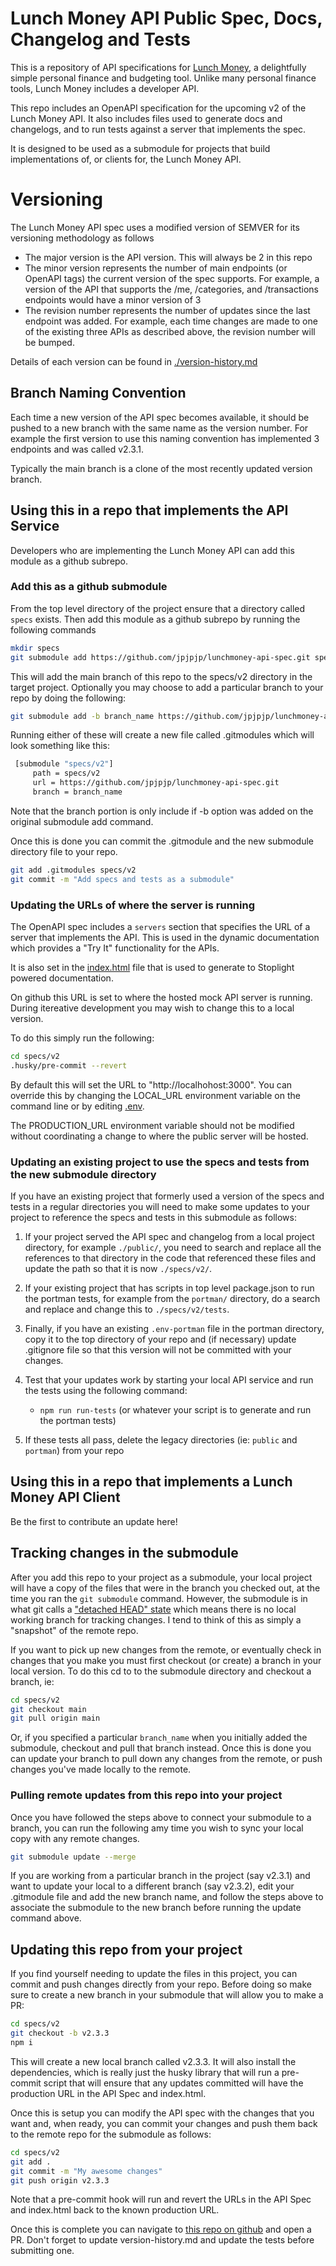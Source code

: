 # Lunch Money API Public Spec, Docs, Changelog and Tests

This is a repository of API specifications for [Lunch Money](https://lunchmoney.ap), a delightfully simple personal finance and budgeting tool.   Unlike many personal finance tools, Lunch Money includes a developer API.

This repo includes an OpenAPI specification for the upcoming v2 of the Lunch Money API.  It also includes files used to generate docs and changelogs, and to run tests against a server that implements the spec.

It is designed to be used as a submodule for projects that build implementations of, or clients for, the Lunch Money API.   

# Versioning

The Lunch Money API spec uses a modified version of SEMVER for its versioning methodology as follows
- The major version is the API version.  This will always be 2 in this repo
- The minor version represents the number of main endpoints (or OpenAPI tags) the current version of the spec supports.  For example, a version of the API that supports the /me, /categories, and /transactions endpoints would have a minor version of 3
- The revision number represents the number of updates since the last endpoint was added.  For example, each time changes are made to one of the existing three APIs as described above, the revision number will be bumped.

Details of each version can be found in [./version-history.md](./version-history.md)

## Branch Naming Convention
Each time a new version of the API spec becomes available, it should be pushed to a new branch with the same name as the version number.  For example the first version to use this naming convention has implemented 3 endpoints and was called v2.3.1.

Typically the main branch is a clone of the most recently updated version branch.

## Using this in a repo that implements the API Service

Developers who are implementing the Lunch Money API can add this module as a github subrepo.

### Add this as a github submodule

From the top level directory of the project ensure that a directory called `specs` exists.   Then add this module as a github subrepo by running the following commands

```bash
mkdir specs
git submodule add https://github.com/jpjpjp/lunchmoney-api-spec.git specs/v2
```

This will add the main branch of this repo to the specs/v2 directory in the target project.  Optionally you may choose to add a particular branch to your repo by doing the following:

```bash
git submodule add -b branch_name https://github.com/jpjpjp/lunchmoney-api-spec.git specs/v2
```

Running either of these will create a new file called .gitmodules which will look something like this:

```bash
 [submodule "specs/v2"]
     path = specs/v2
     url = https://github.com/jpjpjp/lunchmoney-api-spec.git
     branch = branch_name
```

Note that the branch portion is only include if -b option was added on the original submodule add command.

Once this is done you can commit the .gitmodule and the new submodule directory file to your repo.

```bash
git add .gitmodules specs/v2
git commit -m "Add specs and tests as a submodule"
```

### Updating the URLs of where the server is running
The OpenAPI spec includes a `servers` section that specifies the URL of a server that implements the API.  This is used in the dynamic documentation which provides a "Try It" functionality for the APIs.

It is also set in the [index.html](./index.html) file that is used to generate to Stoplight powered documentation.

On github this URL is set to where the hosted mock API server is running. During itereative development you may wish to change this to a local version. 

To do this simply run the following:
```bash
cd specs/v2
.husky/pre-commit --revert
```
By default this will set the URL to "http://localhohost:3000".   You can override this by changing the LOCAL_URL environment variable on the command line or by editing [.env](./.env).  

The PRODUCTION_URL environment variable should not be modified without coordinating a change to where the public server will be hosted.

### Updating an existing project to use the specs and tests from the new submodule directory

If you have an existing project that formerly used a version of the specs and tests in a regular directories you will need to make some updates to your project to reference the specs and tests in this submodule as follows:

1) If your project served the API spec and changelog from a local project directory, for example `./public/`, you need to search and replace all the references to that directory in the code that referenced these files and update the path so that it is now `./specs/v2/`.

2) If your existing project that has scripts in top level package.json to run the portman tests, for example from the `portman/` directory, do a search and replace and change this to `./specs/v2/tests`.

3) Finally, if you have an existing `.env-portman` file in the portman directory, copy it to the top directory of your repo and (if necessary) update .gitignore file so that this version will not be committed with your changes. 

4) Test that your updates work by starting your local API service and run the tests using the following command:
    - `npm run run-tests`  (or whatever your script is to generate and run the portman tests)

5) If these tests all pass, delete the legacy directories (ie: `public` and `portman`) from your repo


## Using this in a repo that implements a Lunch Money API Client

Be the first to contribute an update here!

## Tracking changes in the submodule

After you add this repo to your project as a submodule, your local project will have a copy of the files that were in the branch you checked out, at the time you ran the `git submodule` command.  However, the submodule is in what git calls a ["detached HEAD" state](https://git-scm.com/book/en/v2/Git-Tools-Submodules) which means there is no local working branch for tracking changes.   I tend to think of this as simply a "snapshot" of the remote repo.

If you want to pick up new changes from the remote, or eventually check in changes that you make you must first checkout (or create) a branch in your local version.  To do this cd to to the submodule directory and checkout a branch, ie:

```bash
cd specs/v2
git checkout main
git pull origin main
```

Or, if you specified a particular `branch_name` when you initially added the submodule, checkout and pull that branch instead.   Once this is done you can update your branch to pull down any changes from the remote, or push changes you've made locally to the remote.


### Pulling remote updates from this repo into your project
Once you have followed the steps above to connect your submodule to a branch, you can run the following amy time you wish to sync your local copy with any remote changes.

```bash
git submodule update --merge
```

If you are working from a particular branch in the project (say v2.3.1) and want to update your local to a different branch (say v2.3.2), edit your .gitmodule file and add the new branch name, and follow the steps above to associate the submodule to the new branch before running the update command above.

## Updating this repo from your project

If you find yourself needing to update the files in this project, you can commit and push changes directly from your repo.    Before doing so make sure to create a new branch in your submodule that will allow you to make a PR:

```bash
cd specs/v2
git checkout -b v2.3.3
npm i
```

This will create a new local branch called v2.3.3.   It will also install the dependencies, which is really just the husky library that will run a pre-commit script that will ensure that any updates committed will have the production URL in the API Spec and index.html.

Once this is setup you can modify the API spec with the changes that you want and, when ready, you can commit your changes and push them back to the remote repo for the submodule as follows:

```bash
cd specs/v2
git add .
git commit -m "My awesome changes"
git push origin v2.3.3
```

Note that a pre-commit hook will run and revert the URLs in the API Spec and index.html back to the known production URL.

Once this is complete you can navigate to [this repo on github](https://github.com/jpjpjp/lunchmoney-api-spec.git) and open a PR.  Don't forget to update version-history.md and update the tests before submitting one.
